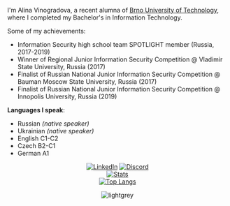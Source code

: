 I'm Alina Vinogradova, a recent alumna of [Brno University of Technology](https://www.fit.vut.cz/.en), where I completed my Bachelor's in Information Technology. 

Some of my achievements: 
* Information Security high school team SPOTLIGHT member (Russia, 2017-2019)
* Winner of Regional Junior Information Security Competition @ Vladimir State University, Russia (2017)
* Finalist of Russian National Junior Information Security Competition @ Bauman Moscow State University, Russia (2017)
* Finalist of Russian National Junior Information Security Competition @ Innopolis University, Russia (2019)

**Languages I speak**:
  * Russian *(native speaker)*
  * Ukrainian *(native speaker)*
  * English C1-C2
  * Czech B2-C1
  * German A1

<div align="center">
  
 <a href="https://www.linkedin.com/in/WoodenZombie/" target="_blank"><img src="https://img.shields.io/badge/LinkedIn-%230077B5.svg?&style=for-the-badge&logo=linkedin&logoColor=white" alt="LinkedIn"></a>
 <a href="https://discordapp.com/users/296321753339265024"><img src="https://img.shields.io/badge/Discord-%235865F2.svg?style=for-the-badge&logo=discord&logoColor=white" alt="Discord"></a>
 <br>
 [![Stats](https://github-readme-stats.vercel.app/api?username=WoodenZombie&show_icons=true&theme=nord&count_private=true&hide_border=true)](https://github.com/WoodenZombie)
 <br>
  [![Top Langs](https://github-readme-stats.vercel.app/api/top-langs/?username=WoodenZombie&langs_count=10&layout=compact&theme=nord&hide_border=true&disable_animations=true)](https://github.com/WoodenZombie/)
 
 <img src="https://komarev.com/ghpvc/?username=WoodenZombie&color=lightgrey&style=for-the-badge" alt="lightgrey" />
 
</div>
